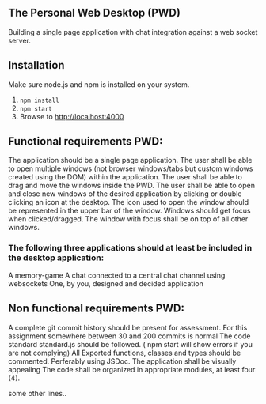 ## The Personal Web Desktop (PWD)
Building a single page application with chat integration against a web socket server. 

## Installation
Make sure node.js and npm is installed on your system.

1. `npm install`
2. `npm start`
3. Browse to [http://localhost:4000](http://localhost:4000)

## Functional requirements PWD:
The application should be a single page application.
The user shall be able to open multiple windows (not browser windows/tabs but custom windows created using the DOM) within the
application.
The user shall be able to drag and move the windows inside the PWD.
The user shall be able to open and close new windows of the desired application by clicking or double clicking an icon at the desktop.
The icon used to open the window should be represented in the upper bar of the window.
Windows should get focus when clicked/dragged.
The window with focus shall be on top of all other windows.

### The following three applications should at least be included in the desktop application:
A memory-game
A chat connected to a central chat channel using websockets
One, by you, designed and decided application

## Non functional requirements PWD:
A complete git commit history should be present for assessment. For this assignment somewhere between 30 and 200 commits is normal
The code standard standard.js should be followed. ( npm start will show errors if you are not complying)
All Exported functions, classes and types should be commented. Perferably using JSDoc.
The application shall be visually appealing
The code shall be organized in appropriate modules, at least four (4).

some other lines..
